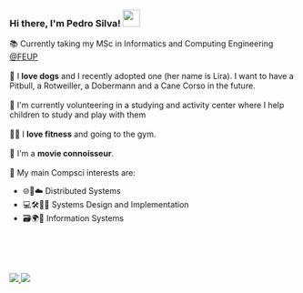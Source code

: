 ### Hi there, I'm Pedro Silva! <img src="https://raw.githubusercontent.com/MartinHeinz/MartinHeinz/master/wave.gif" width="30px">

📚 Currently taking my MSc in Informatics and Computing Engineering [@FEUP](https://sigarra.up.pt/feup/pt/web_page.inicial) <br /> <br />
🐶 I **love dogs** and I recently adopted one (her name is Lira). I want to have a Pitbull, a Rotweiller, a Dobermann and a Cane Corso in the future. <br /><br />
🧒 I'm currently volunteering in a studying and activity center where I help children to study and play with them <br/><br />
🏋️‍♂️ I **love fitness** and going to the gym.<br/><br />
🎥 I'm a **movie connoisseur**. <br/><br />
👀 My main Compsci interests are:
- 🌐📳☁️ Distributed Systems
- 💻🛠👩‍💻 Systems Design and Implementation
- 🗃️🌍📃 Information Systems
<br />
<br />

<br />
<br />
<a href="https://www.linkedin.com/in/pedro-silva-735312251/">
  <img src="https://camo.githubusercontent.com/a80d00f23720d0bc9f55481cfcd77ab79e141606829cf16ec43f8cacc7741e46/68747470733a2f2f696d672e736869656c64732e696f2f62616467652f4c696e6b6564496e2d3030373742353f7374796c653d666f722d7468652d6261646765266c6f676f3d6c696e6b6564696e266c6f676f436f6c6f723d7768697465"/>
</a>
<a href="mailto:pedro.jsilva322@gmail.com">
  <img src="https://camo.githubusercontent.com/571384769c09e0c66b45e39b5be70f68f552db3e2b2311bc2064f0d4a9f5983b/68747470733a2f2f696d672e736869656c64732e696f2f62616467652f476d61696c2d4431343833363f7374796c653d666f722d7468652d6261646765266c6f676f3d676d61696c266c6f676f436f6c6f723d7768697465"/>
</a>
<!---
PedroJSilva2001/PedroJSilva2001 is a ✨ special ✨ repository because its `README.md` (this file) appears on your GitHub profile.
You can click the Preview link to take a look at your changes.
--->
